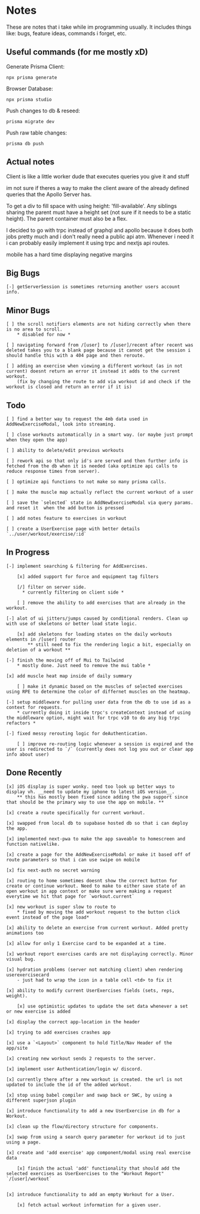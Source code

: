 # Notes

These are notes that i take while im programming usually. It includes things like: bugs, feature ideas, commands i forget, etc.

## Useful commands (for me mostly xD)

Generate Prisma Client:

`npx prisma generate`

Browser Database:

`npx prisma studio`

Push changes to db & reseed:

`prisma migrate dev`

Push raw table changes:

`prisma db push`

## Actual notes

Client is like a little worker dude that executes queries you give it and stuff

im not sure if theres a way to make the client aware of the already defined queries that the Apollo Server has.

To get a div to fill space with using height: 'fill-available'. Any siblings sharing the parent must have a height set (not sure if it needs to be a static height). The parent container must also be a flex.

I decided to go with trpc instead of graphql and apollo because it does both jobs pretty much and i don't really need a public api atm. Whenever i need it i can probably easily implement it using trpc and nextjs api routes.

mobile has a hard time displaying negative margins

## Big Bugs

    [-] getServerSession is sometimes returning another users account info.

## Minor Bugs

    [ ] the scroll notifiers elements are not hiding correctly when there is no area to scroll.
        * disabled for now *

    [ ] navigating forward from /[user] to /[user]/recent after recent was deleted takes you to a blank page because it cannot get the session i should handle this with a 404 page and then reroute.

    [ ] adding an exercise when viewing a different workout (as in not current) doesnt return an error it instead it adds to the current workout.
        (fix by changing the route to add via workout id and check if the workout is closed and return an error if it is)

## Todo

    [ ] find a better way to request the 4mb data used in AddNewExerciseModal, look into streaming.

    [ ] close workouts automatically in a smart way. (or maybe just prompt when they open the app)

    [ ] ability to delete/edit previous workouts

    [ ] rework api so that only id's are served and then further info is fetched from the db when it is needed (aka optimize api calls to reduce response times from server).

    [ ] optimize api functions to not make so many prisma calls.

    [ ] make the muscle map actually reflect the current workout of a user

    [ ] save the `selected` state in AddNewExerciseModal via query params. and reset it  when the add button is pressed

    [ ] add notes feature to exercises in workout

    [ ] create a UserExercise page with better details `../user/workout/exercise/:id`

## In Progress

    [-] implement searching & filtering for AddExercises.

        [x] added support for force and equipment tag filters

        [/] filter on server side.
          * currently filtering on client side *

        [ ] remove the ability to add exercises that are already in the workout.

    [-] alot of ui jitters/jumps caused by conditional renders. Clean up with use of skeletons or better load state logic.

        [x] add skeletons for loading states on the daily workouts elements in /[user] router
            ** still need to fix the rendering logic a bit, especially on deletion of a workout **

    [-] finish the moving off of Mui to Tailwind
        * mostly done. Just need to remove the mui table *

    [x] add muscle heat map inside of daily summary

        [ ] make it dynamic based on the muscles of selected exercises using RPE to determine the color of differnet muscles on the heatmap.

    [-] setup middleware for pulling user data from the db to use id as a context for requests.
        * currently doing it inside trpc's createContext instead of using the middleware option, might wait for trpc v10 to do any big trpc refactors *

    [-] fixed messy rerouting logic for deAuthentication.

        [ ] improve re-routing logic whenever a session is expired and the user is redirected to `/` (currently does not log you out or clear app info about user)

## Done Recently

    [x] iOS display is super wonky. need too look up better ways to display vh. __need to update my iphone to latest iOS version__.
        ** this has mostly been fixed since adding the pwa support since that should be the primary way to use the app on mobile. **

    [x] create a route specifically for current workout.

    [x] swapped from local db to supabase hosted db so that i can deploy the app.

    [x] implemented next-pwa to make the app saveable to homescreen and function nativelike.

    [x] create a page for the AddNewExerciseModal or make it based off of route parameters so that i can use swipe on mobile

    [x] fix next-auth no secret warning

    [x] routing to home sometimes doesnt show the correct button for create or continue workout. Need to make to either save state of an open workout in app context or make sure were making a request everytime we hit that page for `workout.current`

    [x] new workout is super slow to route to
        * fixed by moving the add workout request to the button click event instead of the page load*

    [x] ability to delete an exercise from current workout. Added pretty animations too

    [x] allow for only 1 Exercise card to be expanded at a time.

    [x] workout report exercises cards are not displaying correctly. Minor visual bug.

    [x] hydration problems (server not matching client) when rendering userexercisecard
        - just had to wrap the icon in a table cell <td> to fix it

    [x] ability to modify current UserExercises fields (sets, reps, weight).

        [x] use optimistic updates to update the set data whenever a set or new exercise is added

    [x] display the correct app-location in the header

    [x] trying to add exercises crashes app

    [x] use a `<Layout>` component to hold Title/Nav Header of the app/site

    [x] creating new workout sends 2 requests to the server.

    [x] implement user Authentication/login w/ discord.

    [x] currently there after a new workout is created. the url is not updated to include the id of the added workout.

    [x] stop using babel compiler and swap back or SWC, by using a different superjson plugin

    [x] introduce functionality to add a new UserExercise in db for a Workout.

    [x] clean up the flow/directory structure for components.

    [x] swap from using a search query parameter for workout id to just using a page.

    [x] create and 'add exercise' app component/modal using real exercise data

        [x] finish the actual 'add' functionality that should add the selected exercises as UserExercises to the "Workout Report" `/[user]/workout`


    [x] introduce functionality to add an empty Workout for a User.

        [x] fetch actual workout information for a given user.
